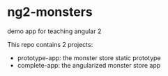 # ng2-monsters
demo app for teaching angular 2

This repo contains 2 projects: 
- prototype-app: the monster store static prototype
- complete-app: the angularized monster store app